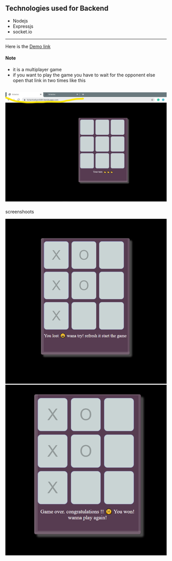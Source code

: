 ## Technologies used for Backend

- Nodejs
- Expressjs
- socket.io
---
Here is the 
[Demo link](https://tictactoebyrohith.herokuapp.com/)

#### Note

- it is a multiplayer game 
- if you want to play the game you have to wait for the opponent else open that link in two times like this

 ![lost](images/twotab.jpg)
---
screenshoots

![lost](images/lost.png) ![game over](images/game_over.png) 

